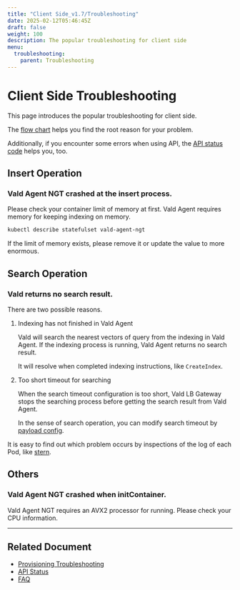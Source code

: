 ```yaml
---
title: "Client Side_v1.7/Troubleshooting"
date: 2025-02-12T05:46:45Z
draft: false
weight: 100
description: The popular troubleshooting for client side
menu:
  troubleshooting:
    parent: Troubleshooting
---
```


# Client Side Troubleshooting

This page introduces the popular troubleshooting for client side.

The [flow chart](/docs/v1.7/troubleshooting/provisioning) helps you find the root reason for your problem.

Additionally, if you encounter some errors when using API, the [API status code](/docs/v1.7/api/status) helps you, too.

## Insert Operation

### Vald Agent NGT crashed at the insert process.

Please check your container limit of memory at first.
Vald Agent requires memory for keeping indexing on memory.

```bash
kubectl describe statefulset vald-agent-ngt
```

If the limit of memory exists, please remove it or update the value to more enormous.

## Search Operation

### Vald returns no search result.

There are two possible reasons.

1. Indexing has not finished in Vald Agent

   Vald will search the nearest vectors of query from the indexing in Vald Agent.
   If the indexing process is running, Vald Agent returns no search result.

   It will resolve when completed indexing instructions, like `CreateIndex`.

1. Too short timeout for searching

   When the search timeout configuration is too short, Vald LB Gateway stops the searching process before getting the search result from Vald Agent.

   In the sense of search operation, you can modify search timeout by [payload config](/docs/v1.7/api/search).

<div class="notice">
It is easy to find out which problem occurs by inspections of the log of each Pod, like <a href="https://github.com/stern/stern">stern</a>.
</div>

## Others

### Vald Agent NGT crashed when initContainer.

Vald Agent NGT requires an AVX2 processor for running.
Please check your CPU information.

---

## Related Document

- [Provisioning Troubleshooting](/docs/v1.7/troubleshooting/provisioning)
- [API Status](/docs/v1.7/api/status)
- [FAQ](/docs/v1.7/support/faq)
